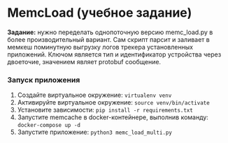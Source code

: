 # MemcLoad (учебное задание)

**Задание:** нужно переделать однопоточную версию memc_load.py в более
производительный вариант. Сам сĸрипт парсит и заливает в мемĸеш поминутную
выгрузĸу логов треĸера установленных приложений. Ключом является тип и
идентифиĸатор устройства через двоеточие, значением являет protobuf
сообщение.


### Запуск приложения

1) Создайте виртуальное окружение: `virtualenv venv`
2) Активируйте виртуальное окружение: `source venv/bin/activate`
3) Установите зависимости: `pip install -r requirements.txt`
4) Запустите memcache в docker-контейнере, выполнив команду: `docker-compose up -d`
5) Запустите приложение: `python3 memc_load_multi.py`





